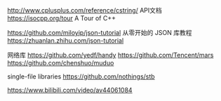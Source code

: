 
http://www.cplusplus.com/reference/cstring/  API文档
https://isocpp.org/tour   A Tour of C++



https://github.com/miloyip/json-tutorial 从零开始的 JSON 库教程 
https://zhuanlan.zhihu.com/json-tutorial


网络库
https://github.com/yedf/handy 
https://github.com/Tencent/mars
https://github.com/chenshuo/muduo


single-file  libraries
https://github.com/nothings/stb


https://www.bilibili.com/video/av44061084